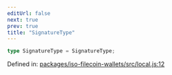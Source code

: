 ```yaml
---
editUrl: false
next: true
prev: true
title: "SignatureType"
---
```


```ts
type SignatureType = SignatureType;
```

Defined in: [packages/iso-filecoin-wallets/src/local.js:12](https://github.com/hugomrdias/filecoin/blob/main/packages/iso-filecoin-wallets/src/local.js#L12)
